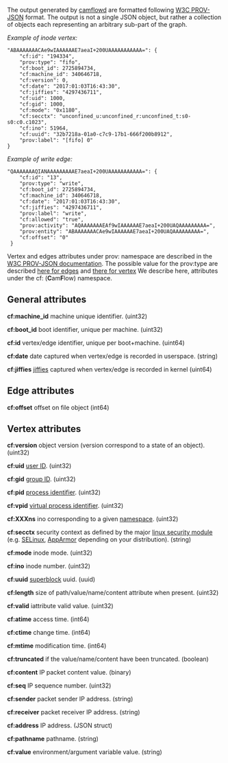 The output generated by [camflowd](https://github.com/CamFlow/camflowd) are formatted following [W3C PROV-JSON](https://www.w3.org/Submission/2013/SUBM-prov-json-20130424/) format.
The output is not a single JSON object, but rather a collection of objects each representing an arbitrary sub-part of the graph.

_Example of inode vertex:_
```
"ABAAAAAAACAe9wIAAAAAAE7aeaI+200UAAAAAAAAAAA=": {
    "cf:id": "194334",
    "prov:type": "fifo",
    "cf:boot_id": 2725894734,
    "cf:machine_id": 340646718,
    "cf:version": 0,
    "cf:date": "2017:01:03T16:43:30",
    "cf:jiffies": "4297436711",
    "cf:uid": 1000,
    "cf:gid": 1000,
    "cf:mode": "0x1180",
    "cf:secctx": "unconfined_u:unconfined_r:unconfined_t:s0-s0:c0.c1023",
    "cf:ino": 51964,
    "cf:uuid": "32b7218a-01a0-c7c9-17b1-666f200b8912",
    "prov:label": "[fifo] 0"
}
```

_Example of write edge:_
```
"QAAAAAAAQIANAAAAAAAAAE7aeaI+200UAAAAAAAAAAA=": {
    "cf:id": "13",
    "prov:type": "write",
    "cf:boot_id": 2725894734,
    "cf:machine_id": 340646718,
    "cf:date": "2017:01:03T16:43:30",
    "cf:jiffies": "4297436711",
    "prov:label": "write",
    "cf:allowed": "true",
    "prov:activity": "AQAAAAAAAEAf9wIAAAAAAE7aeaI+200UAQAAAAAAAAA=",
    "prov:entity": "ABAAAAAAACAe9wIAAAAAAE7aeaI+200UAQAAAAAAAAA=",
    "cf:offset": "0"
 }
```


Vertex and edges attributes under prov: namespace are described in the [W3C PROV-JSON documentation](https://www.w3.org/Submission/2013/SUBM-prov-json-20130424/). The possible value for the prov:type are described [here for edges](https://github.com/CamFlow/CamFlow.github.io/wiki/Edge-types) and [there for vertex](https://github.com/CamFlow/CamFlow.github.io/wiki/Vertex-types) We describe here, attributes under the cf: (**C**am**F**low) namespace.

## General attributes

**cf:machine_id** machine unique identifier. (uint32)

**cf:boot_id** boot identifier, unique per machine. (uint32)

**cf:id** vertex/edge identifier, unique per boot+machine. (uint64)

**cf:date** date captured when vertex/edge is recorded in userspace. (string)

**cf:jiffies** [jiffies](http://www.makelinux.net/ldd3/chp-7-sect-1) captured when vertex/edge is recorded in kernel (uint64)

## Edge attributes

**cf:offset** offset on file object (int64)

## Vertex attributes

**cf:version** object version (version correspond to a state of an object). (uint32)

**cf:uid** [user ID](https://en.wikipedia.org/wiki/User_identifier). (uint32)

**cf:gid** [group ID](https://en.wikipedia.org/wiki/Group_identifier). (uint32)

**cf:pid** [process identifier](https://en.wikipedia.org/wiki/Process_identifier). (uint32)

**cf:vpid** [virtual process identifier](https://lwn.net/Articles/259217/). (uint32)

**cf:XXXns** ino corresponding to a given [namespace](http://man7.org/linux/man-pages/man7/namespaces.7.html). (uint32)

**cf:secctx** security context as defined by the major [linux security module](https://www.kernel.org/doc/Documentation/security/LSM.txt) (e.g. [SELinux](https://fedoraproject.org/wiki/Security_context), [AppArmor](http://wiki.apparmor.net/index.php/AppArmorInterfaces#Security_contexts) depending on your distribution). (string)

**cf:mode** inode mode. (uint32)

**cf:ino** inode number. (uint32)

**cf:uuid** [superblock](http://www.linfo.org/superblock) uuid. (uuid)

**cf:length** size of path/value/name/content attribute when present. (uint32)

**cf:valid** iattribute valid value. (uint32)

**cf:atime** access time. (int64)

**cf:ctime** change time. (int64)

**cf:mtime** modification time. (int64)

**cf:truncated** if the value/name/content have been truncated. (boolean)

**cf:content** IP packet content value. (binary)

**cf:seq** IP sequence number. (uint32)

**cf:sender** packet sender IP address. (string)

**cf:receiver** packet receiver IP address. (string)

**cf:address** IP address. (JSON struct)

**cf:pathname** pathname. (string)

**cf:value** environment/argument variable value. (string)
